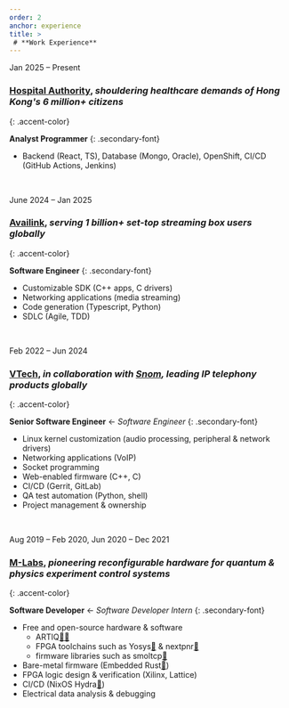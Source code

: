 ```yaml
---
order: 2
anchor: experience
title: >
 # **Work Experience**
---
```


Jan 2025 – Present

### **[Hospital Authority](https://www.ha.org.hk)**, *shouldering healthcare demands of Hong Kong's 6 million+ citizens*
{: .accent-color}
<!-- {: .accent-color} applies the accent color -->

**Analyst Programmer**
{: .secondary-font}
<!--{: .secondary-font} applies the secondary font -->

+ Backend (React, TS), Database (Mongo, Oracle), OpenShift, CI/CD (GitHub Actions, Jenkins)

<br/> <!-- separate each entry with a line break-->

June 2024 – Jan 2025

### **[Availink](https://www.availink.com/en/)**, *serving 1 billion+ set-top streaming box users globally*
{: .accent-color}

**Software Engineer**
{: .secondary-font}

+ Customizable SDK (C++ apps, C drivers)
+ Networking applications (media streaming)
+ Code generation (Typescript, Python)
+ SDLC (Agile, TDD)

<br/> <!-- separate each entry with a line break-->

Feb 2022 – Jun 2024

### **[VTech](https://www.vtechphones.com)**, *in collaboration with **[Snom](https://www.snom.com)**, leading IP telephony products globally*
{: .accent-color}

**Senior Software Engineer** ← *Software Engineer*
{: .secondary-font}

+ Linux kernel customization (audio processing, peripheral & network drivers)
+ Networking applications (VoIP)
+ Socket programming
+ Web-enabled firmware (C++, C)
+ CI/CD (Gerrit, GitLab)
+ QA test automation (Python, shell)
+ Project management & ownership

<br/> <!-- separate each entry with a line break-->

Aug 2019 – Feb 2020, Jun 2020 – Dec 2021

### **[M-Labs](https://m-labs.hk)**, *pioneering reconfigurable hardware for quantum & physics experiment control systems*
{: .accent-color}

**Software Developer** ← *Software Developer Intern*
{: .secondary-font}

+ Free and open-source hardware & software
  + ARTIQ[🔗](https://m-labs.hk/experiment-control/artiq/)[🔗](https://github.com/m-labs/artiq)
  + FPGA toolchains such as Yosys[🔗](https://github.com/YosysHQ/yosys) & nextpnr[🔗](https://github.com/YosysHQ/nextpnr)
  + firmware libraries such as smoltcp[🔗](https://github.com/smoltcp-rs/smoltcp)
+ Bare-metal firmware (Embedded Rust[🔗](https://github.com/rust-embedded))
+ FPGA logic design & verification (Xilinx, Lattice)
+ CI/CD (NixOS Hydra[🔗](https://github.com/NixOS/hydra))
+ Electrical data analysis & debugging

<br/> <!-- separate each entry with a line break-->

